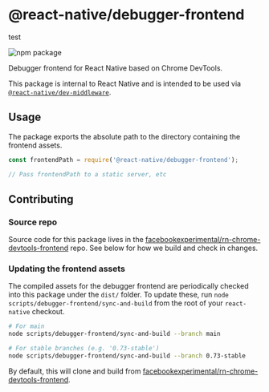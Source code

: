 # @react-native/debugger-frontend
test

![npm package](https://img.shields.io/npm/v/@react-native/debugger-frontend?color=brightgreen&label=npm%20package)

Debugger frontend for React Native based on Chrome DevTools.

This package is internal to React Native and is intended to be used via [`@react-native/dev-middleware`](https://www.npmjs.com/package/@react-native/dev-middleware).

## Usage

The package exports the absolute path to the directory containing the frontend assets.

```js
const frontendPath = require('@react-native/debugger-frontend');

// Pass frontendPath to a static server, etc
```

## Contributing

### Source repo

Source code for this package lives in the [facebookexperimental/rn-chrome-devtools-frontend](https://github.com/facebookexperimental/rn-chrome-devtools-frontend) repo. See below for how we build and check in changes.

### Updating the frontend assets

The compiled assets for the debugger frontend are periodically checked into this package under the `dist/` folder. To update these, run `node scripts/debugger-frontend/sync-and-build` from the root of your `react-native` checkout.

```sh
# For main
node scripts/debugger-frontend/sync-and-build --branch main

# For stable branches (e.g. '0.73-stable')
node scripts/debugger-frontend/sync-and-build --branch 0.73-stable
```

By default, this will clone and build from [facebookexperimental/rn-chrome-devtools-frontend](https://github.com/facebookexperimental/rn-chrome-devtools-frontend).

